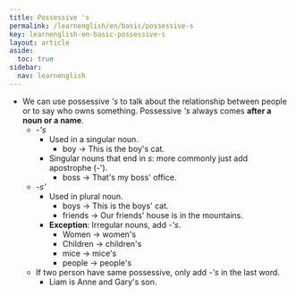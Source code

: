 ```yaml
---
title: Possessive 's
permalink: /learnenglish/en/basic/possessive-s
key: learnenglish-en-basic-possessive-s
layout: article
aside:
  toc: true
sidebar:
  nav: learnenglish
---
```

<!-- SECTION #9 -->
- We can use possessive *'s* to talk about the relationship between people or to say who owns something. Possessive *'s* always comes **after a noun or a name**.
	- *-'s*
		- Used in a singular noun.
			- boy -> This is the boy's cat.
		- Singular nouns that end in *s*: more commonly just add apostrophe (-').
			- boss -> That's my boss' office.
	- *-s'*
		- Used in plural noun.
			- boys -> This is the boys' cat.
			- friends -> Our friends' house is in the mountains.
		- **Exception**: Irregular nouns, add *-'s*.
			- Women -> women's
			- Children -> children's
			- mice -> mice's
			- people -> people's
	- If two person have same possessive, only add *-'s* in the last word.
		- Liam is Anne and Gary's son.